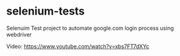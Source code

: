 # selenium-tests
Selenuim Test project to automate google.com login process using webdriver

Video:
https://www.youtube.com/watch?v=xbs7FT7dXYc

